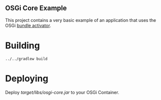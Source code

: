## OSGi Core Example
This project contains a very basic example of an application that uses the OSGi [bundle activator](core/src/main/java/se/rl/osgi/SimpleActivator.java).

# Building

    ../../gradlew build
    
# Deploying
Deploy _target/libs/osgi-core.jar_ to your OSGi Container.

	